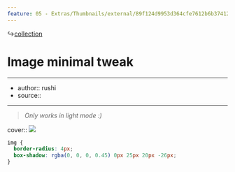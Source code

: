 ```yaml
---
feature: 05 - Extras/Thumbnails/external/89f124d9953d364cfe7612b6b37412d7.png
---
```

↪[collection](collection.md)

# Image minimal tweak

---

- author:: rushi
- source::

---

> _Only works in light mode :)_

cover:: ![](https://i.imgur.com/xcJUzKw.png)

```css
img {
  border-radius: 4px;
  box-shadow: rgba(0, 0, 0, 0.45) 0px 25px 20px -26px;
}
```
